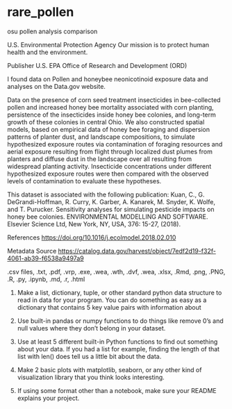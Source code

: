 # rare_pollen

osu pollen analysis comparison

U.S. Environmental Protection Agency
Our mission is to protect human health and the environment.

Publisher
U.S. EPA Office of Research and Development (ORD)

I found data on Pollen and honeybee neonicotinoid exposure data and analyses on the Data.gov website.

Data on the presence of corn seed treatment insecticides in bee-collected pollen and increased honey bee mortality associated with corn planting, persistence of the insecticides inside honey bee colonies, and long-term growth of these colonies in central Ohio. We also constructed spatial models, based on empirical data of honey bee foraging and dispersion patterns of planter dust, and landscape compositions, to simulate hypothesized exposure routes via contamination of foraging resources and aerial exposure resulting from flight through localized dust plumes from planters and diffuse dust in the landscape over all resulting from widespread planting activity. Insecticide concentrations under different hypothesized exposure routes were then compared with the observed levels of contamination to evaluate these hypotheses.

This dataset is associated with the following publication: Kuan, C., G. DeGrandi-Hoffman, R. Curry, K. Garber, A. Kanarek, M. Snyder, K. Wolfe, and T. Purucker. Sensitivity analyses for simulating pesticide impacts on honey bee colonies. ENVIRONMENTAL MODELLING AND SOFTWARE. Elsevier Science Ltd, New York, NY, USA, 376: 15-27, (2018).

References
<https://doi.org/10.1016/j.ecolmodel.2018.02.010>

Metadata Source
<https://catalog.data.gov/harvest/object/7edf2d19-f32f-4061-ab39-f6538a9497a9>

.csv files, .txt, .pdf, .vrp, .exe, .wea, .wth, .dvf, .wea, .xlsx, .Rmd, .png, .PNG, .R, .py, .ipynb, .md, .r, .html

1. Make a list, dictionary, tuple, or other standard python data structure to read in data for your program. You can do something as easy as a dictionary that contains 5 key value pairs with information about

2. Use built-in pandas or numpy functions to do things like remove 0’s and null values where they don’t belong in your dataset.

3. Use at least 5 different built-in Python functions to find out something about your data. If you had a list for example, finding the length of that list with len(****<list>****) does tell us a little bit about the data.

4. Make 2 basic plots with matplotlib, seaborn, or any other kind of visualization library that you think looks interesting.

5. If using some format other than a notebook, make sure your README explains your project.
